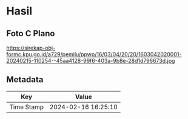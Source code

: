 # Hasil

## Foto C Plano

https://sirekap-obj-formc.kpu.go.id/a729/pemilu/ppwp/16/03/04/20/20/1603042020001-20240215-110254--45aa4128-99f6-403a-9b8e-28d1d796673d.jpg


## Metadata

| Key        | Value               |
| ---------- | ------------------- |
| Time Stamp | 2024-02-16 16:25:10 |



